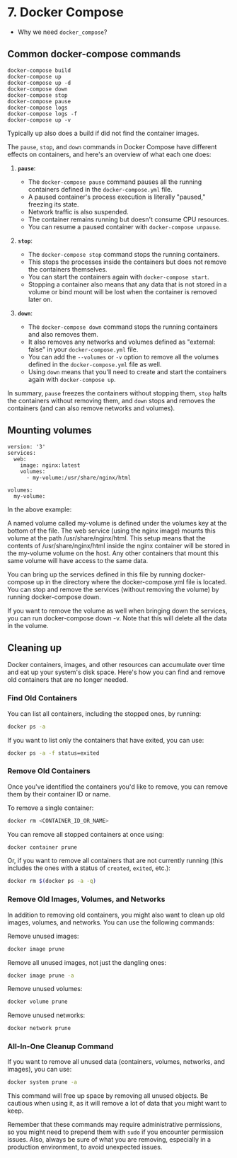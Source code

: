 # 7. Docker Compose

- Why we need `docker_compose`?

## Common docker-compose commands
```
docker-compose build
docker-compose up
docker-compose up -d
docker-compose down
docker-compose stop
docker-compose pause
docker-compose logs
docker-compose logs -f
docker-compose up -v 
```

Typically up also does a build if did not find the container images.

The `pause`, `stop`, and `down` commands in Docker Compose have different effects on containers, and here's an overview of what each one does:

1. **`pause`**:
   - The `docker-compose pause` command pauses all the running containers defined in the `docker-compose.yml` file.
   - A paused container's process execution is literally "paused," freezing its state.
   - Network traffic is also suspended.
   - The container remains running but doesn't consume CPU resources.
   - You can resume a paused container with `docker-compose unpause`.

2. **`stop`**:
   - The `docker-compose stop` command stops the running containers.
   - This stops the processes inside the containers but does not remove the containers themselves.
   - You can start the containers again with `docker-compose start`.
   - Stopping a container also means that any data that is not stored in a volume or bind mount will be lost when the container is removed later on.

3. **`down`**:
   - The `docker-compose down` command stops the running containers and also removes them.
   - It also removes any networks and volumes defined as "external: false" in your `docker-compose.yml` file.
   - You can add the `--volumes` or `-v` option to remove all the volumes defined in the `docker-compose.yml` file as well.
   - Using `down` means that you'll need to create and start the containers again with `docker-compose up`.

In summary, `pause` freezes the containers without stopping them, `stop` halts the containers without removing them, and `down` stops and removes the containers (and can also remove networks and volumes).


## Mounting volumes
```
version: '3'
services:
  web:
    image: nginx:latest
    volumes:
      - my-volume:/usr/share/nginx/html

volumes:
  my-volume:
```
In the above example:

A named volume called my-volume is defined under the volumes key at the bottom of the file.
The web service (using the nginx image) mounts this volume at the path /usr/share/nginx/html.
This setup means that the contents of /usr/share/nginx/html inside the nginx container will be stored in the my-volume volume on the host. Any other containers that mount this same volume will have access to the same data.

You can bring up the services defined in this file by running docker-compose up in the directory where the docker-compose.yml file is located. You can stop and remove the services (without removing the volume) by running docker-compose down.

If you want to remove the volume as well when bringing down the services, you can run docker-compose down -v. Note that this will delete all the data in the volume.


## Cleaning up
Docker containers, images, and other resources can accumulate over time and eat up your system's disk space. Here's how you can find and remove old containers that are no longer needed.

### Find Old Containers

You can list all containers, including the stopped ones, by running:

```bash
docker ps -a
```

If you want to list only the containers that have exited, you can use:

```bash
docker ps -a -f status=exited
```

### Remove Old Containers

Once you've identified the containers you'd like to remove, you can remove them by their container ID or name.

To remove a single container:

```bash
docker rm <CONTAINER_ID_OR_NAME>
```

You can remove all stopped containers at once using:

```bash
docker container prune
```

Or, if you want to remove all containers that are not currently running (this includes the ones with a status of `created`, `exited`, etc.):

```bash
docker rm $(docker ps -a -q)
```

### Remove Old Images, Volumes, and Networks

In addition to removing old containers, you might also want to clean up old images, volumes, and networks. You can use the following commands:

Remove unused images:

```bash
docker image prune
```

Remove all unused images, not just the dangling ones:

```bash
docker image prune -a
```

Remove unused volumes:

```bash
docker volume prune
```

Remove unused networks:

```bash
docker network prune
```

### All-In-One Cleanup Command

If you want to remove all unused data (containers, volumes, networks, and images), you can use:

```bash
docker system prune -a
```

This command will free up space by removing all unused objects. Be cautious when using it, as it will remove a lot of data that you might want to keep.

Remember that these commands may require administrative permissions, so you might need to prepend them with `sudo` if you encounter permission issues. Also, always be sure of what you are removing, especially in a production environment, to avoid unexpected issues.